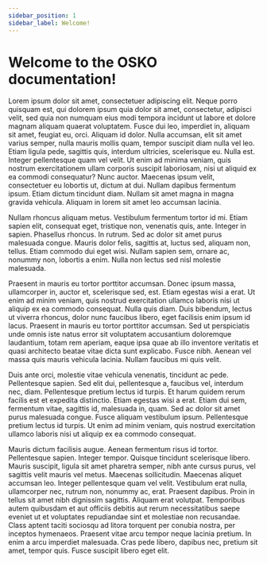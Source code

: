 ```yaml
---
sidebar_position: 1
sidebar_label: Welcome!
---
```


# Welcome to the OSKO documentation!

Lorem ipsum dolor sit amet, consectetuer adipiscing elit. Neque porro quisquam est, qui dolorem ipsum quia dolor sit amet, consectetur, adipisci velit, sed quia non numquam eius modi tempora incidunt ut labore et dolore magnam aliquam quaerat voluptatem. Fusce dui leo, imperdiet in, aliquam sit amet, feugiat eu, orci. Aliquam id dolor. Nulla accumsan, elit sit amet varius semper, nulla mauris mollis quam, tempor suscipit diam nulla vel leo. Etiam ligula pede, sagittis quis, interdum ultricies, scelerisque eu. Nulla est. Integer pellentesque quam vel velit. Ut enim ad minima veniam, quis nostrum exercitationem ullam corporis suscipit laboriosam, nisi ut aliquid ex ea commodi consequatur? Nunc auctor. Maecenas ipsum velit, consectetuer eu lobortis ut, dictum at dui. Nullam dapibus fermentum ipsum. Etiam dictum tincidunt diam. Nullam sit amet magna in magna gravida vehicula. Aliquam in lorem sit amet leo accumsan lacinia.

Nullam rhoncus aliquam metus. Vestibulum fermentum tortor id mi. Etiam sapien elit, consequat eget, tristique non, venenatis quis, ante. Integer in sapien. Phasellus rhoncus. In rutrum. Sed ac dolor sit amet purus malesuada congue. Mauris dolor felis, sagittis at, luctus sed, aliquam non, tellus. Etiam commodo dui eget wisi. Nullam sapien sem, ornare ac, nonummy non, lobortis a enim. Nulla non lectus sed nisl molestie malesuada.

Praesent in mauris eu tortor porttitor accumsan. Donec ipsum massa, ullamcorper in, auctor et, scelerisque sed, est. Etiam egestas wisi a erat. Ut enim ad minim veniam, quis nostrud exercitation ullamco laboris nisi ut aliquip ex ea commodo consequat. Nulla quis diam. Duis bibendum, lectus ut viverra rhoncus, dolor nunc faucibus libero, eget facilisis enim ipsum id lacus. Praesent in mauris eu tortor porttitor accumsan. Sed ut perspiciatis unde omnis iste natus error sit voluptatem accusantium doloremque laudantium, totam rem aperiam, eaque ipsa quae ab illo inventore veritatis et quasi architecto beatae vitae dicta sunt explicabo. Fusce nibh. Aenean vel massa quis mauris vehicula lacinia. Nullam faucibus mi quis velit.

Duis ante orci, molestie vitae vehicula venenatis, tincidunt ac pede. Pellentesque sapien. Sed elit dui, pellentesque a, faucibus vel, interdum nec, diam. Pellentesque pretium lectus id turpis. Et harum quidem rerum facilis est et expedita distinctio. Etiam egestas wisi a erat. Etiam dui sem, fermentum vitae, sagittis id, malesuada in, quam. Sed ac dolor sit amet purus malesuada congue. Fusce aliquam vestibulum ipsum. Pellentesque pretium lectus id turpis. Ut enim ad minim veniam, quis nostrud exercitation ullamco laboris nisi ut aliquip ex ea commodo consequat.

Mauris dictum facilisis augue. Aenean fermentum risus id tortor. Pellentesque sapien. Integer tempor. Quisque tincidunt scelerisque libero. Mauris suscipit, ligula sit amet pharetra semper, nibh ante cursus purus, vel sagittis velit mauris vel metus. Maecenas sollicitudin. Maecenas aliquet accumsan leo. Integer pellentesque quam vel velit. Vestibulum erat nulla, ullamcorper nec, rutrum non, nonummy ac, erat. Praesent dapibus. Proin in tellus sit amet nibh dignissim sagittis. Aliquam erat volutpat. Temporibus autem quibusdam et aut officiis debitis aut rerum necessitatibus saepe eveniet ut et voluptates repudiandae sint et molestiae non recusandae. Class aptent taciti sociosqu ad litora torquent per conubia nostra, per inceptos hymenaeos. Praesent vitae arcu tempor neque lacinia pretium. In enim a arcu imperdiet malesuada. Cras pede libero, dapibus nec, pretium sit amet, tempor quis. Fusce suscipit libero eget elit.
